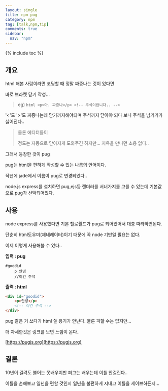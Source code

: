 ```yaml
---
layout: single
title: npm pug
category: npm
tag: [talk,npm,tip]
comments: true
sidebar:
  nav: "npm"
---
```


{% include toc %}

## 개요

html 해본 사람이라면 코딩할 때 정말 짜증나는 것이 있다면

바로 브라켓 닫기 작성...

> eg)  ```html <p>아. 짜증나</p> <!-- 주석이랍니다.. --> ```

'<'도 '>'도 짜증나는데 닫기까지해야되며 주석까지 닫아야 되다 보니 주석을 남기기가 싫어진다..

> 물론 에디터들이 </p> 정도는 자동으로 닫아지게 도와주긴 하지만... </div> 지옥을 만나면 소용 없다..

그래서 등장한 것이 pug

pug는 html을 편하게 작성할 수 있는 나름의 언어이다.
 
작년에 jade에서 이름이 pug로 변경되었다..
   
node.js express를 설치하면 pug,ejs등 렌더러를 서너가지를 고를 수 있는데 기본값으로 pug가 선택되어있다.

## 사용

node express를 사용했다면 기본 헬로월드가 pug로 되어있어서 대충 따라하면된다.

단순히 html도우미(제네레이터)이기 때문에 꼭 node 기반일 필요는 없다.

이제 이렇게 사용해볼 수 있다..

**입력 : pug**

```jade
#goodid
    p 안녕
    //이건 주석
```

**출력 : html**

```html
<div id="goodid">
    <p>안녕</p>
    <!-- 이건 주석 -->
</div>
```

pug 같은 거 쓰다가 html 쓸 용기가 안난다. 물론 피할 수는 없지만...
  
더 자세한것은 링크를 보면 느낌이 온다..
   
[https://pugjs.org](https://pugjs.org)

## 결론

10년이 걸려도 불어는 못배우지만 퍼그는 배우는데 이틀 안걸린다.. 

이틀을 손해보고 일년을 편할 것인지 일년을 불편하게 지내고 이틀을 세이브하든지...

